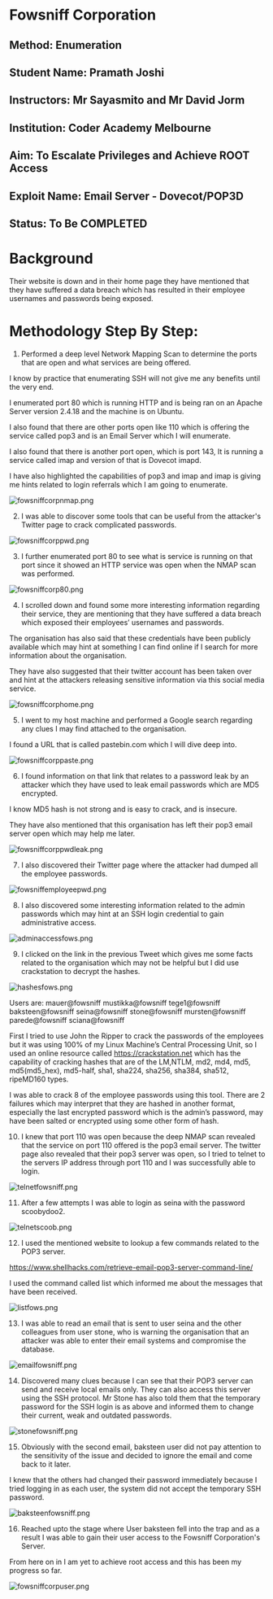 # Fowsniff Corporation 
## Method: **Enumeration**
## Student Name: **Pramath Joshi**
## Instructors: **Mr Sayasmito and Mr David Jorm**
## Institution: **Coder Academy Melbourne**
## Aim: To Escalate Privileges and Achieve ROOT Access
## Exploit Name: **Email Server - Dovecot/POP3D**
## Status: **To Be COMPLETED**

# Background

Their website is down and in their home page they have mentioned that they have suffered a data breach which has resulted in their employee usernames and passwords being exposed. 

# Methodology Step By Step:

1. Performed a deep level Network Mapping Scan to determine the ports that are open and what services are being offered.

I know by practice that enumerating SSH will not give me any benefits until the very end.

I enumerated port 80 which is running HTTP and is being ran on an Apache Server version 2.4.18 and the machine is on Ubuntu. 

I also found that there are other ports open like 110 which is offering the service called pop3 and is an Email Server which I will enumerate.

I also found that there is another port open, which is port 143, It is running a service called imap and version of that is Dovecot imapd.

I have also highlighted the capabilities of pop3 and imap and imap is giving me hints related to login referrals which I am going to enumerate. 

![fowsniffcorpnmap.png](./Images/fowsniffcorpnmap.png)


2. I was able to discover some tools that can be useful from the attacker's Twitter page to crack complicated passwords.

![fowsniffcorppwd.png](./Images/fowsniffcorppwd.png)

3. I further enumerated port 80 to see what is service is running on that port since it showed an HTTP service was open when the NMAP scan was performed.

![fowsniffcorp80.png](./Images/fowsniffcorp80.png)

4. I scrolled down and found some more interesting information regarding their service, they are mentioning that they have suffered a data breach which exposed their employees’ usernames and passwords.

The organisation has also said that these credentials have been publicly available which may hint at something I can find online if I search for more information about the organisation.

They have also suggested that their twitter account has been taken over and hint at the attackers releasing sensitive information via this social media service. 

![fowsniffcorphome.png](./Images/fowsniffcorphome.png)

5. I went to my host machine and performed a Google search regarding any clues I may find attached to the organisation. 

I found a URL that is called pastebin.com which I will dive deep into.

![fowsniffcorppaste.png](./Images/fowsniffcorppaste.png)


6. I found information on that link that relates to a password leak by an attacker which they have used to leak email passwords which are MD5 encrypted.

I know MD5 hash is not strong and is easy to crack, and is insecure.

They have also mentioned that this organisation has left their pop3 email server open which may help me later.

![fowsniffcorppwdleak.png](./Images/fowsniffcorppwdleak.png)

7. I also discovered their Twitter page where the attacker had dumped all the employee passwords.


![fowsniffemployeepwd.png](./Images/fowsniffemployeepwd.png)

8. I also discovered some interesting information related to the admin passwords which may hint at an SSH login credential to gain administrative access.

![adminaccessfows.png](./Images/adminaccessfows.png)

9. I clicked on the link in the previous Tweet which gives me some facts related to the organisation which may not be helpful but I did use crackstation to decrypt the hashes. 

![hashesfows.png](./Images/hashesfows.png)

Users are:
mauer@fowsniff
mustikka@fowsniff
tege1@fowsniff
baksteen@fowsniff
seina@fowsniff
stone@fowsniff
mursten@fowsniff
parede@fowsniff
sciana@fowsniff

First I tried to use John the Ripper to crack the passwords of the employees but it was using 100% of my Linux Machine’s Central Processing Unit, so I used an online resource called https://crackstation.net which has the capability of cracking hashes that are of the LM,NTLM, md2, md4, md5, md5(md5_hex), md5-half, sha1, sha224, sha256, sha384, sha512, ripeMD160 types.

I was able to crack 8 of the employee passwords using this tool. There are 2 failures which may interpret that they are hashed in another format, especially the last encrypted password which is the admin’s password, may have been salted or encrypted using some other form of hash. 


10. I knew that port 110 was open because the deep NMAP scan revealed that the service on port 110 offered is the pop3 email server. The twitter page also revealed that their pop3 server was open, so I tried to telnet to the servers IP address through port 110 and I was successfully able to login. 

![telnetfowsniff.png](./Images/telnetfowsniff.png)


11. After a few attempts I was able to login as seina with the password scoobydoo2.

![telnetscoob.png](./Images/telnetscoob.png)

12. I used the mentioned website to lookup a few commands related to the POP3 server. 

https://www.shellhacks.com/retrieve-email-pop3-server-command-line/ 

I used the command called list which informed me about the messages that have been received.

![listfows.png](./Images/listfows.png)

13. I was able to read an email that is sent to user seina and the other colleagues from user stone, who is warning the organisation that an attacker was able to enter their email systems and compromise the database.

![emailfowsniff.png](./Images/emailfowsniff.png)

14. Discovered many clues because I can see that their POP3 server can send and receive local emails only. They can also access this server using the SSH protocol. 
Mr Stone has also told them that the temporary password for the SSH login is as above and informed them to change their current, weak and outdated passwords. 

![stonefowsniff.png](./Images/stonefowsniff.png)

15. Obviously with the second email, baksteen user did not pay attention to the sensitivity of the issue and decided to ignore the email and come back to it later.

I knew that the others had changed their password immediately because I tried logging in as each user, the system did not accept the temporary SSH password. 

![baksteenfowsniff.png](./Images/baksteenfowsniff.png)

16. Reached upto the stage where User baksteen fell into the trap and as a result I was able to gain their user access to the Fowsniff Corporation's Server.

From here on in I am yet to achieve root access and this has been my progress so far.

![fowsniffcorpuser.png](./Images/fowsniffcorpuser.png)













